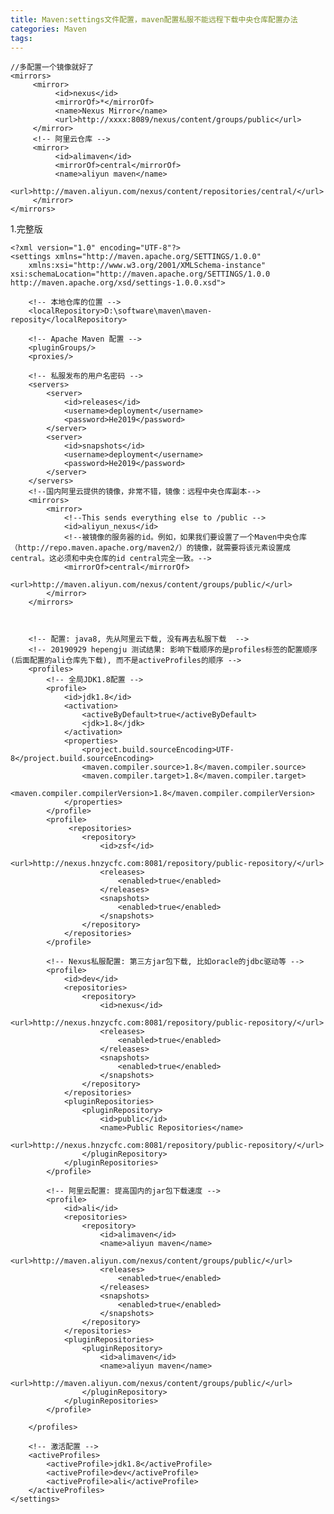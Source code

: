 ```yaml
---
title: Maven:settings文件配置，maven配置私服不能远程下载中央仓库配置办法
categories: Maven
tags: 
---
```


    //多配置一个镜像就好了
    <mirrors>
         <mirror>
              <id>nexus</id>
              <mirrorOf>*</mirrorOf>
              <name>Nexus Mirror</name>
              <url>http://xxxx:8089/nexus/content/groups/public</url>
         </mirror>
         <!-- 阿里云仓库 -->
         <mirror>
              <id>alimaven</id>
              <mirrorOf>central</mirrorOf>
              <name>aliyun maven</name>
              <url>http://maven.aliyun.com/nexus/content/repositories/central/</url>
         </mirror>       
    </mirrors>

1.完整版

    
    
    <?xml version="1.0" encoding="UTF-8"?>
    <settings xmlns="http://maven.apache.org/SETTINGS/1.0.0" 
        xmlns:xsi="http://www.w3.org/2001/XMLSchema-instance" xsi:schemaLocation="http://maven.apache.org/SETTINGS/1.0.0 http://maven.apache.org/xsd/settings-1.0.0.xsd">
    
        <!-- 本地仓库的位置 -->
        <localRepository>D:\software\maven\maven-reposity</localRepository>
      
        <!-- Apache Maven 配置 -->
        <pluginGroups/>
        <proxies/>
    
        <!-- 私服发布的用户名密码 -->
        <servers>
            <server>
                <id>releases</id> 
                <username>deployment</username>
                <password>He2019</password>
            </server>
            <server>
                <id>snapshots</id>
                <username>deployment</username>
                <password>He2019</password>
            </server>
        </servers>
        <!--国内阿里云提供的镜像，非常不错，镜像：远程中央仓库副本-->
    	<mirrors>
    		<mirror>
    			<!--This sends everything else to /public -->
    			<id>aliyun_nexus</id>
    			<!--被镜像的服务器的id。例如，如果我们要设置了一个Maven中央仓库（http://repo.maven.apache.org/maven2/）的镜像，就需要将该元素设置成central。这必须和中央仓库的id central完全一致。-->
    			<mirrorOf>central</mirrorOf>
    			<url>http://maven.aliyun.com/nexus/content/groups/public/</url>
    		</mirror>
    	</mirrors>
    
       
    
        <!-- 配置: java8, 先从阿里云下载, 没有再去私服下载  -->
        <!-- 20190929 hepengju 测试结果: 影响下载顺序的是profiles标签的配置顺序(后面配置的ali仓库先下载), 而不是activeProfiles的顺序 -->
        <profiles>
            <!-- 全局JDK1.8配置 -->
            <profile>
                <id>jdk1.8</id>
                <activation>
                    <activeByDefault>true</activeByDefault>
                    <jdk>1.8</jdk>
                </activation>
                <properties>
                    <project.build.sourceEncoding>UTF-8</project.build.sourceEncoding>
                    <maven.compiler.source>1.8</maven.compiler.source>
                    <maven.compiler.target>1.8</maven.compiler.target>
                    <maven.compiler.compilerVersion>1.8</maven.compiler.compilerVersion>
                </properties>
            </profile>
    		<profile>
    			 <repositories>
                    <repository>
                        <id>zsf</id>
                        <url>http://nexus.hnzycfc.com:8081/repository/public-repository/</url>
                        <releases>
                            <enabled>true</enabled>
                        </releases>
                        <snapshots>
                            <enabled>true</enabled>
                        </snapshots>
                    </repository>
    			</repositories>
    		</profile>
            
            <!-- Nexus私服配置: 第三方jar包下载, 比如oracle的jdbc驱动等 -->
            <profile>
                <id>dev</id>
                <repositories>
                    <repository>
                        <id>nexus</id>
                        <url>http://nexus.hnzycfc.com:8081/repository/public-repository/</url>
                        <releases>
                            <enabled>true</enabled>
                        </releases>
                        <snapshots>
                            <enabled>true</enabled>
                        </snapshots>
                    </repository>
                </repositories>
                <pluginRepositories>
                    <pluginRepository>
                        <id>public</id>
                        <name>Public Repositories</name>
                        <url>http://nexus.hnzycfc.com:8081/repository/public-repository/</url>
                    </pluginRepository>
                </pluginRepositories>
            </profile>
            
            <!-- 阿里云配置: 提高国内的jar包下载速度 -->
            <profile>
                <id>ali</id>
                <repositories>
                    <repository>
                        <id>alimaven</id>
                        <name>aliyun maven</name>
                        <url>http://maven.aliyun.com/nexus/content/groups/public/</url>
                        <releases>
                            <enabled>true</enabled>
                        </releases>
                        <snapshots>
                            <enabled>true</enabled>
                        </snapshots>
                    </repository>
                </repositories>
                <pluginRepositories>
                    <pluginRepository>
                        <id>alimaven</id>
                        <name>aliyun maven</name>
                        <url>http://maven.aliyun.com/nexus/content/groups/public/</url>
                    </pluginRepository>
                </pluginRepositories>
            </profile>
    
        </profiles>
        
        <!-- 激活配置 --> 
        <activeProfiles>
            <activeProfile>jdk1.8</activeProfile>
            <activeProfile>dev</activeProfile>
            <activeProfile>ali</activeProfile>
        </activeProfiles>
    </settings>

